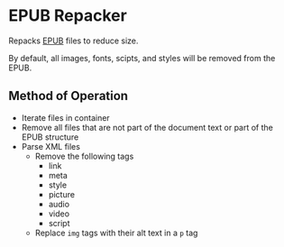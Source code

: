 EPUB Repacker
=============

Repacks [EPUB](https://en.wikipedia.org/wiki/EPUB) files to reduce size.

By default, all images, fonts, scipts, and styles will be removed from the EPUB.

Method of Operation
-------------------

- Iterate files in container
- Remove all files that are not part of the document text or part of the EPUB structure
- Parse XML files
  - Remove the following tags
    - link
    - meta
    - style
    - picture
    - audio
    - video
    - script
  - Replace `img` tags with their alt text in a `p` tag
